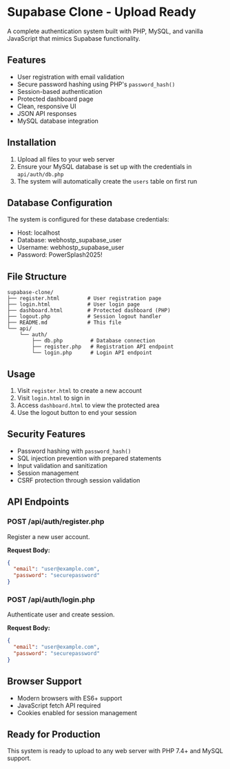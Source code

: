 # Supabase Clone - Upload Ready

A complete authentication system built with PHP, MySQL, and vanilla JavaScript that mimics Supabase functionality.

## Features

- User registration with email validation
- Secure password hashing using PHP's `password_hash()`
- Session-based authentication
- Protected dashboard page
- Clean, responsive UI
- JSON API responses
- MySQL database integration

## Installation

1. Upload all files to your web server
2. Ensure your MySQL database is set up with the credentials in `api/auth/db.php`
3. The system will automatically create the `users` table on first run

## Database Configuration

The system is configured for these database credentials:
- Host: localhost
- Database: webhostp_supabase_user
- Username: webhostp_supabase_user
- Password: PowerSplash2025!

## File Structure

```
supabase-clone/
├── register.html         # User registration page
├── login.html            # User login page
├── dashboard.html        # Protected dashboard (PHP)
├── logout.php            # Session logout handler
├── README.md             # This file
└── api/
    └── auth/
        ├── db.php         # Database connection
        ├── register.php   # Registration API endpoint
        └── login.php      # Login API endpoint
```

## Usage

1. Visit `register.html` to create a new account
2. Visit `login.html` to sign in
3. Access `dashboard.html` to view the protected area
4. Use the logout button to end your session

## Security Features

- Password hashing with `password_hash()`
- SQL injection prevention with prepared statements
- Input validation and sanitization
- Session management
- CSRF protection through session validation

## API Endpoints

### POST /api/auth/register.php
Register a new user account.

**Request Body:**
```json
{
  "email": "user@example.com",
  "password": "securepassword"
}
```

### POST /api/auth/login.php
Authenticate user and create session.

**Request Body:**
```json
{
  "email": "user@example.com",
  "password": "securepassword"
}
```

## Browser Support

- Modern browsers with ES6+ support
- JavaScript fetch API required
- Cookies enabled for session management

## Ready for Production

This system is ready to upload to any web server with PHP 7.4+ and MySQL support.
